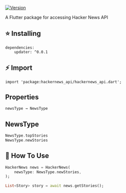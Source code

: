 [![Version](https://img.shields.io/pub/v/hackernews_api?color=%2354C92F&logo=dart)](https://pub.dev/packages/hackernews_api/install)

A Flutter package for accessing Hacker News API

## ⭐ Installing
```
dependencies:
    updater: ^0.0.1
```

## ⚡ Import 
```
import 'package:hackernews_api/hackernews_api.dart';
```

## Properties

```dart
newsType → NewsType
```

## NewsType
```dart
NewsType.topStories
NewsType.newStories
```

## 📙 How To Use

```dart
HackerNews news = HackerNews(
    newsType: NewsType.newStories,
);
    
List<Story> story = await news.getStories();
```
